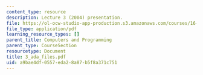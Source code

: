 ```yaml
---
content_type: resource
description: Lecture 3 (2004) presentation.
file: https://ol-ocw-studio-app-production.s3.amazonaws.com/courses/16-01-unified-engineering-i-ii-iii-iv-fall-2005-spring-2006/a9bae4df0557eda28a87b5f8a371c751_3_ada_files.pdf
file_type: application/pdf
learning_resource_types: []
parent_title: Computers and Programming
parent_type: CourseSection
resourcetype: Document
title: 3_ada_files.pdf
uid: a9bae4df-0557-eda2-8a87-b5f8a371c751
---
```

